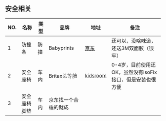 安全相关
---

NO. | 名称 | 类型 | 品牌 | 地址 | 备注
--- | --- | --- | --- | --- | ---
1 | 防撞条 | 防撞 | Babyprints | [京东](http://item.jd.com/1573900.html) | 还可以，没啥味道，还送3M双面胶（很牢）
2 | 安全座椅 | 车内 | Britax头等舱 | [kidsroom](https://www.kidsroom.de/zh/britax-roemer-first-class-plus-baodeshichaojitoudengcang-ertonganquanzuoyi-chilli-pepper-2015) | 0-4岁，目前使用还OK，虽然没有isoFix接口，但是安装也很方便
3 | 安全座椅脚垫 | 车内 | 京东找一个合适的就成
